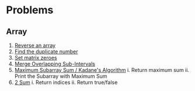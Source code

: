 # Problems

## Array

1.  [Reverse an array](reverse_array.cpp)
2.  [Find the duplicate number](find_duplicate_number.cpp)
3.  [Set matrix zeroes](set_matrix_zeroes.cpp)
4.  [Merge Overlapping Sub-Intervals](merge_intervals.cpp)
5.  [Maximum Subarray Sum / Kadane's Algorithm](maximum_subarray_sum.cpp)
    i. Return maximum sum
    ii. Print the Subarray with Maximum Sum
6.  [2 Sum](2_sum.cpp)
    i. Return indices
    ii. Return true/false
